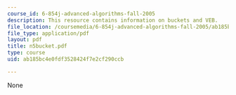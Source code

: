 ```yaml
---
course_id: 6-854j-advanced-algorithms-fall-2005
description: This resource contains information on buckets and VEB.
file_location: /coursemedia/6-854j-advanced-algorithms-fall-2005/ab185bc4e0fdf3528424f7e2cf290ccb_n5bucket.pdf
file_type: application/pdf
layout: pdf
title: n5bucket.pdf
type: course
uid: ab185bc4e0fdf3528424f7e2cf290ccb

---
```

None
